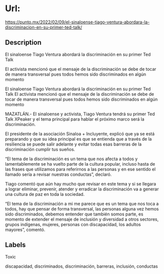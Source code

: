 # Url: 

https://punto.mx/2022/02/09/el-sinaloense-tiago-ventura-abordara-la-discriminacion-en-su-primer-ted-talk/

## Description 

El sinaloense Tiago Ventura abordará la discriminación en su primer Ted Talk

El activista mencionó que el mensaje de la discriminación se debe de tocar de manera transversal pues todos hemos sido discriminados en algún momento

El sinaloense Tiago Ventura abordará la discriminación en su primer Ted Talk
El activista mencionó que el mensaje de la discriminación se debe de tocar de manera transversal pues todos hemos sido discriminados en algún momento

MAZATLÁN.- El sinaloense y activista, Tiago Ventura tendrá su primer Ted Talk XPeaker y el tema principal para hablar el próximo marco será la discriminación.

El presidente de la asociación Sinaloa + Incluyente, explicó que ya se está preparando y que su idea principal es que se entienda que a través de la resiliencia se puede salir adelante y evitar todas esas barreras de la discriminación cumplir tus sueños.

“El tema de la discriminación es un tema que nos afecta a todos y lamentablemente se ha vuelto parte de la cultura popular, incluso hasta de las frases que utilizamos para referirnos a las personas y en ese sentido el llamado sería a revisar nuestras conductas”, declaró.

Tiago comentó que aún hay mucho que revisar en este tema y si se llegara a lograr eliminar, prevenir, atender y erradicar la discriminación va a generar una cultura de paz en toda la sociedad.

“El tema de la discriminación a mi me parece que es un tema que nos toca a todos, hay que pensar de forma transversal, las personas alguna vez hemos sido discriminados, debemos entender que también somos parte, es momento de extender el mensaje de inclusión y diversidad a otros sectores, grupos indígenas, mujeres, personas con discapacidad, los adultos mayores”, comentó.

## Labels 

Toxic

discapacidad, discriminados, discriminación, barreras, inclusión, conductas

